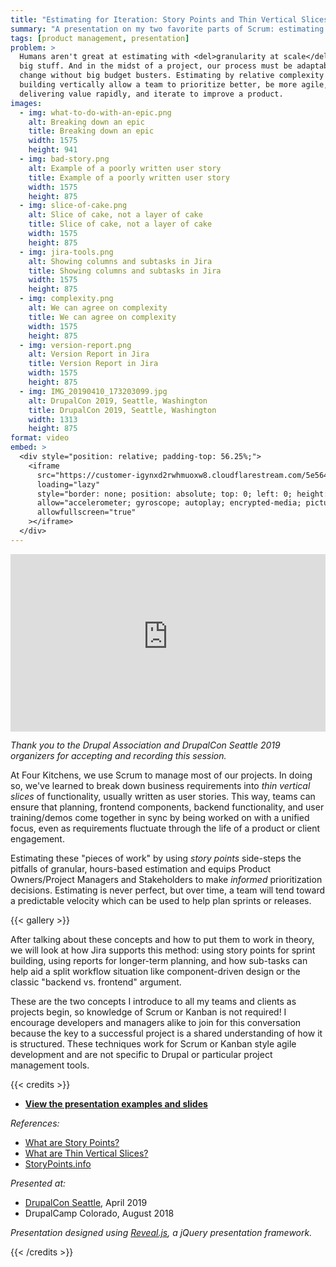 ```yaml
---
title: "Estimating for Iteration: Story Points and Thin Vertical Slices"
summary: "A presentation on my two favorite parts of Scrum: estimating by complexity and building vertically."
tags: [product management, presentation]
problem: >
  Humans aren't great at estimating with <del>granularity at scale</del> lots of
  big stuff. And in the midst of a project, our process must be adaptable to
  change without big budget busters. Estimating by relative complexity and
  building vertically allow a team to prioritize better, be more agile, focus on
  delivering value rapidly, and iterate to improve a product.
images:
  - img: what-to-do-with-an-epic.png
    alt: Breaking down an epic
    title: Breaking down an epic
    width: 1575
    height: 941
  - img: bad-story.png
    alt: Example of a poorly written user story
    title: Example of a poorly written user story
    width: 1575
    height: 875
  - img: slice-of-cake.png
    alt: Slice of cake, not a layer of cake
    title: Slice of cake, not a layer of cake
    width: 1575
    height: 875
  - img: jira-tools.png
    alt: Showing columns and subtasks in Jira
    title: Showing columns and subtasks in Jira
    width: 1575
    height: 875
  - img: complexity.png
    alt: We can agree on complexity
    title: We can agree on complexity
    width: 1575
    height: 875
  - img: version-report.png
    alt: Version Report in Jira
    title: Version Report in Jira
    width: 1575
    height: 875
  - img: IMG_20190410_173203099.jpg
    alt: DrupalCon 2019, Seattle, Washington
    title: DrupalCon 2019, Seattle, Washington
    width: 1313
    height: 875
format: video
embed: >
  <div style="position: relative; padding-top: 56.25%;">
    <iframe
      src="https://customer-igynxd2rwhmuoxw8.cloudflarestream.com/5e564d05b2d879a96b6850a0a17e6d96/iframe?preload=false&poster=https%3A%2F%2Fcustomer-igynxd2rwhmuoxw8.cloudflarestream.com%2F5e564d05b2d879a96b6850a0a17e6d96%2Fthumbnails%2Fthumbnail.jpg%3Ftime%3D%26height%3D600"
      loading="lazy"
      style="border: none; position: absolute; top: 0; left: 0; height: 100%; width: 100%;"
      allow="accelerometer; gyroscope; autoplay; encrypted-media; picture-in-picture;"
      allowfullscreen="true"
    ></iframe>
  </div>
---
```


<div style="position: relative; padding-top: 56.25%;">
  <iframe
    src="https://customer-igynxd2rwhmuoxw8.cloudflarestream.com/5e564d05b2d879a96b6850a0a17e6d96/iframe?preload=true&poster=https%3A%2F%2Fcustomer-igynxd2rwhmuoxw8.cloudflarestream.com%2F5e564d05b2d879a96b6850a0a17e6d96%2Fthumbnails%2Fthumbnail.jpg%3Ftime%3D%26height%3D600"
    loading="lazy"
    style="border: none; position: absolute; top: 0; left: 0; height: 100%; width: 100%;"
    allow="accelerometer; gyroscope; autoplay; encrypted-media; picture-in-picture;"
    allowfullscreen="true"
  ></iframe>
</div>

_Thank you to the Drupal Association and DrupalCon Seattle 2019 organizers for accepting and recording this session._

At Four Kitchens, we use Scrum to manage most of our projects. In doing so,
we've learned to break down business requirements into *thin vertical slices*
of functionality, usually written as user stories. This way, teams can ensure
that planning, frontend components, backend functionality, and user
training/demos come together in sync by being worked on with a unified focus,
even as requirements fluctuate through the life of a product or client
engagement.

Estimating these "pieces of work" by using *story points* side-steps the
pitfalls of granular, hours-based estimation and equips Product Owners/Project
Managers and Stakeholders to make *informed* prioritization decisions.
Estimating is never perfect, but over time, a team will tend toward a
predictable velocity which can be used to help plan sprints or releases.

{{< gallery >}}

After talking about these concepts and how to put them to work in theory, we
will look at how Jira supports this method: using story points for sprint
building, using reports for longer-term planning, and how sub-tasks can help aid
a split workflow situation like component-driven design or the classic "backend
vs. frontend" argument.

These are the two concepts I introduce to all my teams and clients as projects
begin, so knowledge of Scrum or Kanban is not required! I encourage developers
and managers alike to join for this conversation because the key to a successful
project is a shared understanding of how it is structured. These techniques work
for Scrum or Kanban style agile development and are not specific to Drupal or
particular project management tools.

{{< credits >}}

* **[View the presentation examples and slides](https://tsmith512.github.io/estimate-with-points-and-slices/)**

_References:_
* [What are Story Points?](/blog/2017/what-are-story-points/)
* [What are Thin Vertical Slices?](/blog/2017/what-are-thin-vertical-slices/)
* [StoryPoints.info](http://storypoints.info)

_Presented at:_
* [DrupalCon Seattle](https://events.drupal.org/seattle2019/sessions/estimating-iteration-story-points-and-thin-vertical-slices), April 2019
* DrupalCamp Colorado, August 2018

_Presentation designed using [Reveal.js](http://lab.hakim.se/reveal-js/), a jQuery presentation framework._

{{< /credits >}}
